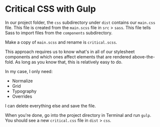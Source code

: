 
# Critical CSS with Gulp

In our project folder, the `css` subdirectory under `dist` contains our `main.css` file. This file is created from the `main.scss` file in `src` > `sass`. This file tells Sass to import files from the `components` subdirectory.

Make a copy of `main.scss` and rename is `critical.scss`.

This approach requires us to know what's in all of our stylesheet components and which ones affect elements that are rendered above-the-fold. As long as you know that, this is relatively easy to do.

In my case, I only need:

- Normalize
- Grid
- Typography
- Overrides

I can delete everything else and save the file.

When you're done, go into the project directory in Terminal and run `gulp`. You should see a new `critical.css` file in `dist` > `css`.